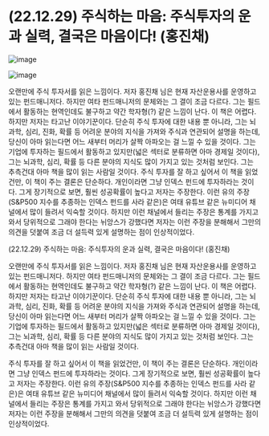 # (22.12.29) 주식하는 마음: 주식투자의 운과 실력, 결국은 마음이다! (홍진채)

![image](https://postfiles.pstatic.net/MjAyNTA0MDRfMjkg/MDAxNzQzNzU5MDg1NzIy.tEl_CuDJgVYbeIBGWCOXMIqPCPNLHBhn2vRDHi3Dag8g.sPcHER6IY_BpWkDCnLaHdPxl_CRuGXawLRmfH910v1og.PNG/image.png?type=w773)

![image](https://postfiles.pstatic.net/MjAyNTA0MDRfMjkg/MDAxNzQzNzU5MDg1NzIy.tEl_CuDJgVYbeIBGWCOXMIqPCPNLHBhn2vRDHi3Dag8g.sPcHER6IY_BpWkDCnLaHdPxl_CRuGXawLRmfH910v1og.PNG/image.png?type=w773)

오랜만에 주식 투자서를 읽은 느낌이다. 저자 홍진채 님은 현재 자산운용사를 운영하고 있는 펀드매니저다. 하지만 여타 펀드매니저의 문체와는 그 결이 조금 다르다. 그는 필드에서 활동하는 현역인데도 불구하고 약간 학자형(?) 같은 느낌이 난다. 이 책은 어렵다. 하지만 저자는 타고난 이야기꾼이다. 단순히 주식 투자에 대한 내용 뿐 아니라, 그는 뇌과학, 심리, 진화, 확률 등 어려운 분야의 지식을 가져와 주식과 연관되어 설명을 하는데, 당신이 아마 읽는다면 어느 새부터 머리가 살짝 아파오는 걸 느낄 수 있을 것이다. 그는 기업에 투자하는 필드에서 활동하고 있지만(넓은 섹터로 분류하면 아마 경제일 것이다), 그는 뇌과학, 심리, 확률 등 다른 분야의 지식도 많이 가지고 있는 것처럼 보인다. 그는 추측건대 아마 책을 많이 읽는 사람일 것이다.
주식 투자를 잘 하고 싶어서 이 책을 읽었건만, 이 책이 주는 결론은 단순하다. 개인이라면 그냥 인덱스 펀드에 투자하라는 것이다. 그게 장기적으로 보면, 훨씬 성공확률이 높다고 저자는 주장한다. 이런 유의 주장(S&P500 지수를 추종하는 인덱스 펀드를 사라 같은)은 여태 유튜브 같은 뉴미디어 채널에서 많이 들려서 익숙할 것이다. 하지만 이런 채널에서 들리는 주장은 통계를 가지고 와서 당위적으로 그래야 한다는 뉘앙스가 강했다면 저자는 이런 주장을 분해해서 그만의 의견을 덧붙여 조금 더 설득력 있게 설명하는 점이 인상적이었다.

(22.12.29) 주식하는 마음: 주식투자의 운과 실력, 결국은 마음이다! (홍진채)

오랜만에 주식 투자서를 읽은 느낌이다. 저자 홍진채 님은 현재 자산운용사를 운영하고 있는 펀드매니저다. 하지만 여타 펀드매니저의 문체와는 그 결이 조금 다르다. 그는 필드에서 활동하는 현역인데도 불구하고 약간 학자형(?) 같은 느낌이 난다. 이 책은 어렵다. 하지만 저자는 타고난 이야기꾼이다. 단순히 주식 투자에 대한 내용 뿐 아니라, 그는 뇌과학, 심리, 진화, 확률 등 어려운 분야의 지식을 가져와 주식과 연관되어 설명을 하는데, 당신이 아마 읽는다면 어느 새부터 머리가 살짝 아파오는 걸 느낄 수 있을 것이다. 그는 기업에 투자하는 필드에서 활동하고 있지만(넓은 섹터로 분류하면 아마 경제일 것이다), 그는 뇌과학, 심리, 확률 등 다른 분야의 지식도 많이 가지고 있는 것처럼 보인다. 그는 추측건대 아마 책을 많이 읽는 사람일 것이다.

주식 투자를 잘 하고 싶어서 이 책을 읽었건만, 이 책이 주는 결론은 단순하다. 개인이라면 그냥 인덱스 펀드에 투자하라는 것이다. 그게 장기적으로 보면, 훨씬 성공확률이 높다고 저자는 주장한다. 이런 유의 주장(S&P500 지수를 추종하는 인덱스 펀드를 사라 같은)은 여태 유튜브 같은 뉴미디어 채널에서 많이 들려서 익숙할 것이다. 하지만 이런 채널에서 들리는 주장은 통계를 가지고 와서 당위적으로 그래야 한다는 뉘앙스가 강했다면 저자는 이런 주장을 분해해서 그만의 의견을 덧붙여 조금 더 설득력 있게 설명하는 점이 인상적이었다.

